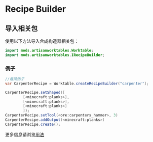 # Recipe Builder

## 导入相关包
使用以下方法导入合成构造器相关包：
```JAVA
import mods.artisanworktables.Worktable;
import mods.artisanworktables.IRecipeBuilder;
```

### 例子
```JAVA
//最简例子
var CarpenterRecipe = Worktable.createRecipeBuilder("carpenter");

CarpenterRecipe.setShaped([
        [<minecraft:planks>],
        [<minecraft:planks>],
        [<minecraft:planks>]
        ]);
CarpenterRecipe.setTool(<ore:carpenters_hammer>, 3)
CarpenterRecipe.addOutput(<minecraft:planks>)
CarpenterRecipe.create();
```

更多信息请浏览[用法](/Mods/Artisan_Worktables/CraftTweaker_Support/Usages)

